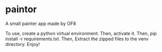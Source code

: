 # paintor
A small painter app made by OF8

To use, create a python virtual environment.
Then, activate it.
Then, pip install -r requirements.txt.
Then, Extract the zipped files to the venv directory.
Enjoy!
